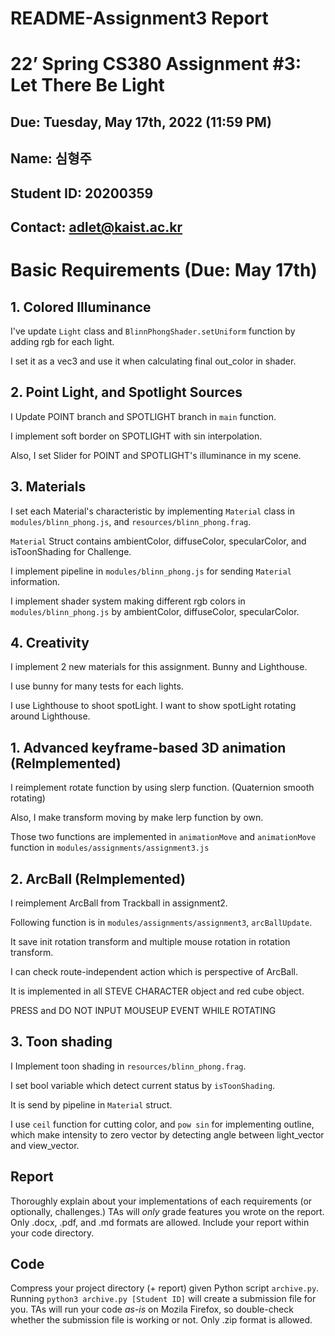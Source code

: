 # README-Assignment3 Report

# 22’ Spring CS380 Assignment #3: Let There Be Light

## Due: Tuesday, May 17th, 2022 (11:59 PM)

## Name: 심형주
## Student ID: 20200359
## Contact: adlet@kaist.ac.kr


# Basic Requirements (Due: May 17th)

## 1. Colored Illuminance

I've update `Light` class and `BlinnPhongShader.setUniform` function by adding rgb for each light.

I set it as a vec3 and use it when calculating final out_color in shader.

## 2. Point Light, and Spotlight Sources

I Update POINT branch and SPOTLIGHT branch in `main` function.

I implement soft border on SPOTLIGHT with sin interpolation.

Also, I set Slider for POINT and SPOTLIGHT's illuminance in my scene.

## 3. Materials

I set each Material's characteristic by implementing `Material` class in `modules/blinn_phong.js`, and `resources/blinn_phong.frag`.

`Material` Struct contains ambientColor, diffuseColor, specularColor, and isToonShading for Challenge.

I implement pipeline in `modules/blinn_phong.js` for sending `Material`  information.

I implement shader system making different rgb colors in `modules/blinn_phong.js` by ambientColor, diffuseColor, specularColor.

## 4. Creativity

I implement 2 new materials for this assignment. Bunny and Lighthouse.

I use bunny for many tests for each lights.

I use Lighthouse to shoot spotLight. I want to show spotLight rotating around Lighthouse.


## 1. Advanced keyframe-based 3D animation (ReImplemented)

I reimplement rotate function by using slerp function. (Quaternion smooth rotating)

Also, I make transform moving by make lerp function by own.

Those two functions are implemented in `animationMove` and `animationMove` function in `modules/assignments/assignment3.js`

## 2. ArcBall (ReImplemented)

I reimplement ArcBall from Trackball in assignment2.

Following function is in `modules/assignments/assignment3`, `arcBallUpdate`.

It save init rotation transform and multiple mouse rotation in rotation transform.

I can check route-independent action which is perspective of ArcBall.

It is implemented in all STEVE CHARACTER object and red cube object.

PRESS and DO NOT INPUT MOUSEUP EVENT WHILE ROTATING

## 3. Toon shading

I Implement toon shading in `resources/blinn_phong.frag`.

I set bool variable which detect current status by `isToonShading`.

It is send by pipeline in `Material` struct.

I use `ceil` function for cutting color, and `pow sin` for implementing outline, which make intensity to zero vector by detecting angle between light_vector and view_vector.

## Report

Thoroughly explain about your implementations of each requirements (or optionally, challenges.) TAs will *only* grade features you wrote on the report. Only .docx, .pdf, and .md formats are allowed. Include your report within your code directory.

## Code

Compress your project directory (+ report) given Python script `archive.py`. Running `python3 archive.py [Student ID]` will create a submission file for you. TAs will run your code *as-is* on Mozila Firefox, so double-check whether the submission file is working or not. Only .zip format is allowed.